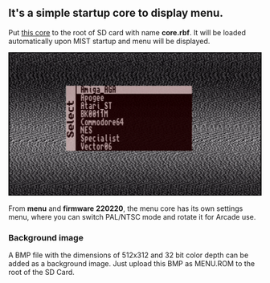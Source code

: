 ## It's a simple startup core to display menu.

Put [this core](https://github.com/sorgelig/Menu_MIST/tree/master/release) to the root of SD card with name **core.rbf**. It will be loaded automatically upon MIST startup and menu will be displayed. 

![screenshot](menu.png)

From **menu** and **firmware** **220220**, the menu core has its own settings menu, where you can switch PAL/NTSC mode and rotate it for Arcade use.

### Background image

A BMP file with the dimensions of 512x312 and 32 bit color depth can be added as a background image. Just upload this BMP as MENU.ROM to the root of the SD Card.